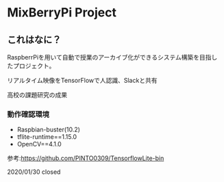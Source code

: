# MixBerryPi Project

## これはなに？

RaspberrPiを用いて自動で授業のアーカイブ化ができるシステム構築を目指したプロジェクト。

リアルタイム映像をTensorFlowで人認識、Slackと共有

高校の課題研究の成果

### 動作確認環境
* Raspbian-buster(10.2)
* tflite-runtime==1.15.0
* OpenCV==4.1.0

参考:https://github.com/PINTO0309/TensorflowLite-bin

2020/01/30 closed 
